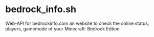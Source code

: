 # bedrock_info.sh
Web-API for bedrockinfo.com an website to check the online status, players, gamemode of your Minecraft: Bedrock Edtion
